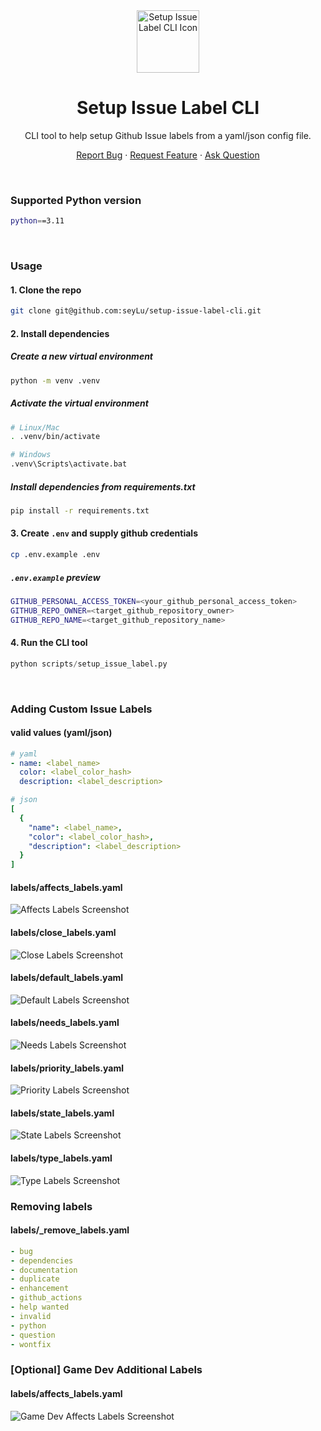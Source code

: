 <div align="center">
    <img height=100 src="https://github.com/seyLu/setup-issue-label-cli/blob/main/static/icons/labels.png" alt="Setup Issue Label CLI Icon">
    <h1>Setup Issue Label CLI</h1>
    <p>CLI tool to help setup Github Issue labels from a yaml/json config file.</p>
    <p>
        <a href="https://github.com/seyLu/setup-issue-label-cli/issues/new">Report Bug</a>
        ·
        <a href="https://github.com/seyLu/setup-issue-label-cli/issues/new">Request Feature</a>
        ·
        <a href="https://github.com/seyLu/setup-issue-label-cli/discussions">Ask Question</a>
    </p>
</div>

<br>

### Supported Python version

```bash
python==3.11
```

<br>

### Usage

#### 1. Clone the repo

```bash
git clone git@github.com:seyLu/setup-issue-label-cli.git
```

#### 2. Install dependencies

##### Create a new virtual environment

```bash
python -m venv .venv
```

##### Activate the virtual environment

```bash
# Linux/Mac
. .venv/bin/activate

# Windows
.venv\Scripts\activate.bat
```

##### Install dependencies from requirements.txt

```bash
pip install -r requirements.txt
```

#### 3. Create `.env` and supply github credentials

```bash
cp .env.example .env
```

##### `.env.example` preview

```bash
GITHUB_PERSONAL_ACCESS_TOKEN=<your_github_personal_access_token>
GITHUB_REPO_OWNER=<target_github_repository_owner>
GITHUB_REPO_NAME=<target_github_repository_name>
```

#### 4. Run the CLI tool

```py
python scripts/setup_issue_label.py
```

<br>

### Adding Custom Issue Labels

#### valid values (yaml/json)

```yaml
# yaml
- name: <label_name>
  color: <label_color_hash>
  description: <label_description>
```
```yaml
# json
[
  {
    "name": <label_name>,
    "color": <label_color_hash>,
    "description": <label_description>
  }
]
```

#### labels/affects_labels.yaml
![Affects Labels Screenshot](static/images/affects_labels.png)

#### labels/close_labels.yaml
![Close Labels Screenshot](static/images/close_labels.png)

#### labels/default_labels.yaml
![Default Labels Screenshot](static/images/default_labels.png)

#### labels/needs_labels.yaml
![Needs Labels Screenshot](static/images/needs_labels.png)

#### labels/priority_labels.yaml
![Priority Labels Screenshot](static/images/priority_labels.png)

#### labels/state_labels.yaml
![State Labels Screenshot](static/images/state_labels.png)

#### labels/type_labels.yaml
![Type Labels Screenshot](static/images/type_labels.png)

### Removing labels

#### labels/_remove_labels.yaml
```yaml
- bug
- dependencies
- documentation
- duplicate
- enhancement
- github_actions
- help wanted
- invalid
- python
- question
- wontfix
```

### [Optional] Game Dev Additional Labels

#### labels/affects_labels.yaml
![Game Dev Affects Labels Screenshot](static/images/game_dev/affects_labels.png)
